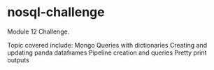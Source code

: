 # nosql-challenge
Module 12 Challenge.

Topic covered include:
Mongo
Queries with dictionaries
Creating and updating panda dataframes
Pipeline creation and queries
Pretty print outputs
